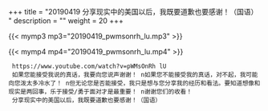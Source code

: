 +++
title = "20190419  分享现实中的美国以后，我既要道歉也要感谢！（国语） "
description = ""
weight = 20
+++

{{< mymp3 mp3="20190419_pwmsonrh_lu.mp3" >}}

{{< mymp4 mp4="20190419_pwmsonrh_lu.mp4" >}}

     https://www.youtube.com/watch?v=pWMsOnRh lU 
     如果您能接受我说的真话，我要向您说声谢谢！ n如果您不能接受我的真话，对不起，我可能向您泼太多冷水了！ n但无论您是否能接受，我只是想与您分享我的经历和看法。要知道想像和现实是两回事，乐于接受/勇于面对才是最重要！ n谢谢您们的收看！ 
     分享现实中的美国以后，我既要道歉也要感谢！（国语） 
